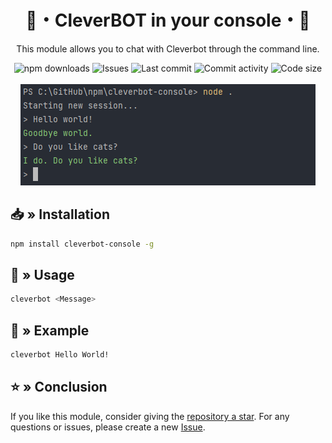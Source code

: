 <div align="center">
    <h1>🤖・CleverBOT in your console・🤖</h1>
    <p>This module allows you to chat with Cleverbot through the command line.</p>
    <a href="https://www.npmjs.com/package/cleverbot-console" target="_blank" title="cleverbot-console - npm" style="text-decoration:none">
        <img src="https://img.shields.io/npm/dt/cleverbot-console.svg?maxAge=3600" alt="npm downloads">
        <img src="https://img.shields.io/github/issues/sefinek24/cleverbot-console" alt="Issues">
        <img src="https://img.shields.io/github/last-commit/sefinek24/cleverbot-console" alt="Last commit">
        <img src="https://img.shields.io/github/commit-activity/w/sefinek24/cleverbot-console" alt="Commit activity">
        <img src="https://img.shields.io/github/languages/code-size/sefinek24/cleverbot-console" alt="Code size">
    </a>
    <br><br>
    <img src="assets/screenshot.png" alt="Screenshot">
</div>

## 📥 » Installation
```bash
npm install cleverbot-console -g
```

## 💎 » Usage
```bash
cleverbot <Message>
```

## 🌠 » Example
```bash
cleverbot Hello World!
```

## ⭐ » Conclusion
If you like this module, consider giving the [repository a star](https://github.com/sefinek24/cleverbot-console). For any questions or issues, please create a new [Issue](https://github.com/sefinek24/cleverbot-console/issues/new).
